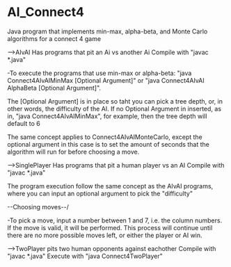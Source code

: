 # AI_Connect4
Java program that implements min-max, alpha-beta, and Monte Carlo algorithms for a connect 4 game

-->AIvAI Has programs that pit an Ai vs another Ai
	Compile with "javac *.java"
	
-To execute the programs that use min-max or alpha-beta: "java Connect4AIvAIMinMax [Optional Argument]" or "java Connect4AIvAI AlphaBeta [Optional Argument]".

The [Optional Argument] is in place so taht you can pick a tree depth, or, in other words, the difficulty of the AI.
If no Optional Argument in inserted, as in, "java Connect4AIvAIMinMax", for example, then the tree depth will default to 6
	
The same concept applies to Connect4AIvAIMonteCarlo, except the optional argument in this case is to set the amount of seconds that the algorithm will run for before choosing a move.

-->SinglePlayer Has programs that pit a human player vs an AI
	Compile with "javac *.java"
	
The program execution follow the same concept as the AIvAI programs, where you can input an optional argument to pick the "difficulty"

\--Choosing moves--/

-To pick a move, input a number between 1 and 7, i.e. the column numbers. If the move is valid, it will be performed.
This process will continue until there are no more possible moves left, or either the player or AI win.


-->TwoPlayer pits two human opponents against eachother
Compile with "javac *.java"
Execute with "java Connect4TwoPlayer"
